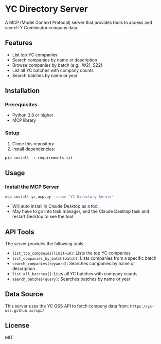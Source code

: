 # YC Directory Server

A MCP (Model Context Protocal) server that provides tools to access and search Y Combinator company data.

## Features

- List top YC companies
- Search companies by name or description
- Browse companies by batch (e.g., W21, S22)
- List all YC batches with company counts
- Search batches by name or year

## Installation

### Prerequisites

- Python 3.8 or higher
- MCP library

### Setup

1. Clone this repository
2. Install dependencies:

```bash
pip install -r requirements.txt
```

## Usage

### Install the MCP Server

```bash
mcp install yc_mcp.py --name "YC Directory Server"
```
- Will auto install in Claude Desktop as a tool.
- May have to go into task manager, end the Claude Desktop task and restart Desktop to see the tool

## API Tools

The server provides the following tools:

- `list_top_companies(limit=10)`: Lists the top YC companies
- `list_companies_by_batch(batch)`: Lists companies from a specific batch
- `search_companies(keyword)`: Searches companies by name or description
- `list_all_batches()`: Lists all YC batches with company counts
- `search_batches(query)`: Searches batches by name or year

## Data Source

This server uses the YC OSS API to fetch company data from:
`https://yc-oss.github.io/api/`

## License

MIT